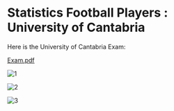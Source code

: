 <h1> Statistics Football Players :  University of Cantabria </h1>


Here is the University of Cantabria Exam: 

[Exam.pdf](https://github.com/QueraltSM/StatisticsFootballPlayers/files/1133242/Exam.pdf)







![1](https://user-images.githubusercontent.com/26334453/27988417-2db529c4-6419-11e7-921d-030a01e51db8.png)


![2](https://user-images.githubusercontent.com/26334453/27988418-304288ee-6419-11e7-960c-e1f350b199e9.png)


![3](https://user-images.githubusercontent.com/26334453/27988420-3279ba88-6419-11e7-8a29-6f13be08147c.png)


